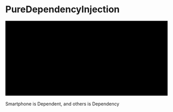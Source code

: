 # PureDependencyInjection

![](https://github.com/Aldikitta/PureDependencyInjection/blob/master/image.png)

Smartphone is Dependent, and others is Dependency
